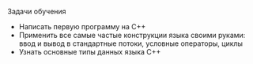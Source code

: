 Задачи обучения

* Написать первую программу на С++
* Применить все самые частые конструкции языка своими руками: ввод и вывод в стандартные потоки, условные операторы, циклы
* Узнать основные типы данных языка С++